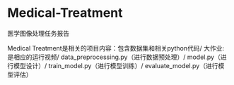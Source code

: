 # Medical-Treatment
医学图像处理任务报告

Medical Treatment是相关的项目内容：包含数据集和相关python代码/
大作业:是相应的运行视频/
data_preprocessing.py（进行数据预处理）/
model.py（进行模型设计）/
train_model.py（进行模型训练）/
evaluate_model.py（进行模型评估）
